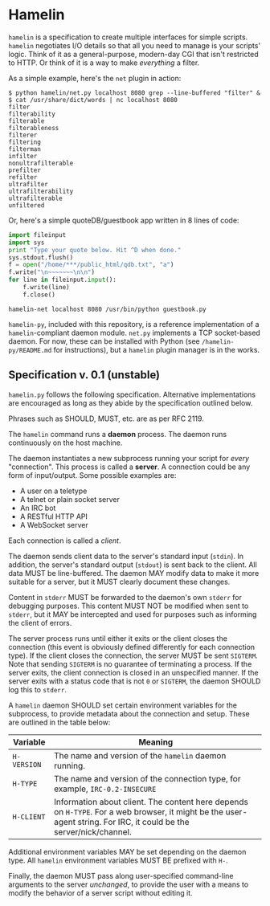 Hamelin
=======

`hamelin` is a specification to create multiple interfaces for simple scripts.
`hamelin` negotiates I/O details so that all you need to manage is your
scripts' logic. Think of it as a general-purpose, modern-day CGI that isn't
restricted to HTTP. Or think of it is a way to make *everything* a filter.

As a simple example, here's the `net` plugin in action:

    $ python hamelin/net.py localhost 8080 grep --line-buffered "filter" &
    $ cat /usr/share/dict/words | nc localhost 8080
    filter
    filterability
    filterable
    filterableness
    filterer
    filtering
    filterman
    infilter
    nonultrafilterable
    prefilter
    refilter
    ultrafilter
    ultrafilterability
    ultrafilterable
    unfiltered

Or, here's a simple quoteDB/guestbook app written in 8 lines of code:
```python
import fileinput
import sys
print "Type your quote below. Hit ^D when done."
sys.stdout.flush()
f = open("/home/***/public_html/qdb.txt", "a")
f.write("\n~~~~~~~\n\n")
for line in fileinput.input():
    f.write(line)
    f.close()
```

    hamelin-net localhost 8080 /usr/bin/python guestbook.py

`hamelin-py`, included with this repository, is a reference implementation of a
`hamelin`-compliant daemon module. `net.py` implements a TCP socket-based
daemon. For now, these can be installed with Python (see
`/hamelin-py/README.md` for instructions), but a `hamelin` plugin manager is in
the works.

## Specification v. 0.1 (unstable)

`hamelin.py` follows the following specification. Alternative implementations
are encouraged as long as they abide by the specification outlined below.

Phrases such as SHOULD, MUST, etc. are as per RFC 2119.

The `hamelin` command runs a **daemon** process. The daemon runs continuously
on the host machine.

The daemon instantiates a new subprocess running your script for *every*
"connection". This process is called a **server**. A connection could be any
form of input/output. Some possible examples are:

- A user on a teletype
- A telnet or plain socket server
- An IRC bot
- A RESTful HTTP API
- A WebSocket server

Each connection is called a *client*.

The daemon sends client data to the server's standard input (`stdin`). In
addition, the server's standard output (`stdout`) is sent back to the client.
All data MUST be line-buffered. The daemon MAY modify data to make it more
suitable for a server, but it MUST clearly document these changes.

Content in `stderr` MUST be forwarded to the daemon's own `stderr` for
debugging purposes. This content MUST NOT be modified when sent to `stderr`,
but it MAY be intercepted and used for purposes such as informing the client of
errors.

The server process runs until either it exits or the client closes the
connection (this event is obviously defined differently for each connection
type). If the client closes the connection, the server MUST be sent `SIGTERM`.
Note that sending `SIGTERM` is no guarantee of terminating a process. If the
server exits, the client connection is closed in an unspecified manner.  If the
server exits with a status code that is not `0` or `SIGTERM`, the daemon SHOULD
log this to `stderr`.

A `hamelin` daemon SHOULD set certain environment variables for the subprocess,
to provide metadata about the connection and setup. These are outlined in the
table below:

| Variable    | Meaning |
| --------    | ------- |
| `H-VERSION` | The name and version of the `hamelin` daemon running.
| `H-TYPE`    | The name and version of the connection type, for example, `IRC-0.2-INSECURE` |
| `H-CLIENT`  | Information about client. The content here depends on `H-TYPE`. For a web browser, it might be the user-agent string. For IRC, it could be the server/nick/channel. |

Additional environment variables MAY be set depending on the daemon type. All
`hamelin` environment variables MUST BE prefixed with `H-`.

Finally, the daemon MUST pass along user-specified command-line arguments to
the server *unchanged*, to provide the user with a means to modify the behavior
of a server script without editing it.

